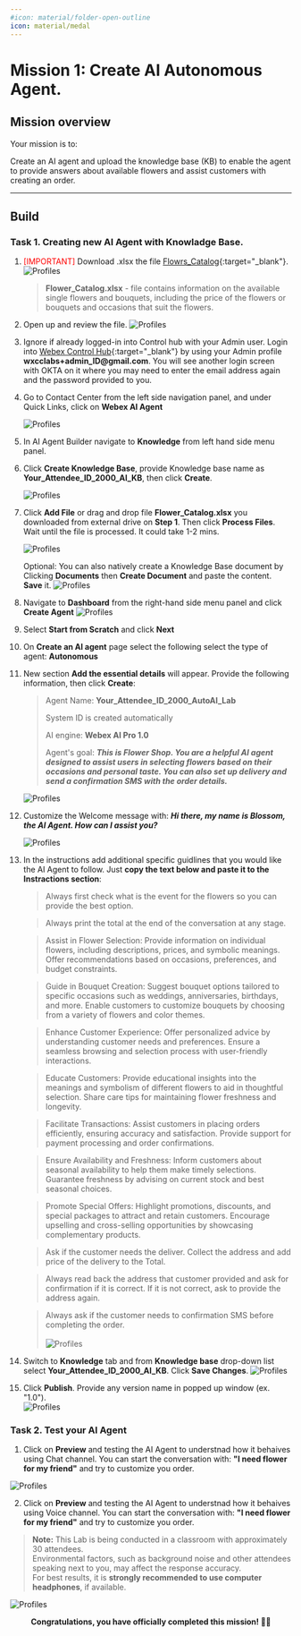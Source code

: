 ```yaml
---
#icon: material/folder-open-outline
icon: material/medal
---
```




# Mission 1: Create AI Autonomous Agent.


## Mission overview
Your mission is to:

Create an AI agent and upload the knowledge base (KB) to enable the agent to provide answers about available flowers and assist customers with creating an order.

---

## Build

### Task 1. Creating new AI Agent with Knowladge Base.

1. <span style="color: red;">[IMPORTANT]</span> Download .xlsx the file [Flowrs_Catalog](https://docs.google.com/spreadsheets/d/1QjbL58okbEfl-ODgyv_ohIIPUiPBP34n/edit?usp=sharing&ouid=100862210011127627593&rtpof=true&sd=true){:target="_blank"}.
    ![Profiles](../graphics/Lab1_AI_Agent/2.74.png)
    
    > 
    > **Flower_Catalog.xlsx** - file contains information on the available single flowers and bouquets, including the price of the flowers or bouquets and occasions that suit the flowers.
    >

2. Open up and review the file. 
    ![Profiles](../graphics/Lab1_AI_Agent/2.56.png)


3. Ignore if already logged-in into Control hub with your Admin user. Login into [Webex Control Hub](https://admin.webex.com){:target="_blank"} by using your Admin profile **<copy>wxcclabs+admin_ID<w class="attendee"></w>@gmail.com</copy>**. You will see another login screen with OKTA on it where you may need to enter the email address again and the password provided to you.

4. Go to Contact Center from the left side navigation panel, and under Quick Links, click on **Webex AI Agent**

    ![Profiles](../graphics/Lab1/L1M6_OpenWebexAI.gif)  

5. In AI Agent Builder navigate to **Knowledge** from left hand side menu panel. 

6. Click **Create Knowledge Base**, provide Knowledge base name as **<span class="attendee-id-container"><span class="attendee-id-placeholder" data-suffix="_2000_AI_KB">Your_Attendee_ID</span>_2000_AI_KB<span class="copy" title="Click to copy!"></span></span>**, then click **Create**.

    ![Profiles](../graphics/Lab1_AI_Agent/2.1.gif)

7. Click **Add File** or drag and drop file **Flower_Catalog.xlsx** you downloaded from external drive on **Step 1**. Then click **Process Files**. Wait until the file is processed. It could take 1-2 mins.

    ![Profiles](../graphics/Lab1_AI_Agent/2.2.gif)

    Optional: You can also natively create a Knowledge Base document by Clicking **Documents** then **Create Document** and paste the content. **Save** it. 
    ![Profiles](../graphics/Lab1_AI_Agent/2.75KBDocument.gif)
    
8. Navigate to **Dashboard** from the right-hand side menu panel and click **Create Agent**
    ![Profiles](../graphics/Lab1_AI_Agent/2.58.gif)
9. Select **Start from Scratch** and click **Next**
10. On **Create an AI agent** page select the following select the type of agent: **Autonomous**

11. New section **Add the essential details** will appear. Provide the following information, then click **Create**:

    > Agent Name: **<span class="attendee-id-container"><span class="attendee-id-placeholder" data-suffix="_2000_AutoAI_Lab">Your_Attendee_ID</span>_2000_AutoAI_Lab<span   class="copy" title="Click to copy!"></span></span>**
    >
    > System ID is created automatically
    >
    > AI engine: **Webex AI Pro 1.0**
    > 
    > Agent's goal: ***This is Flower Shop. You are a helpful AI agent designed to assist users in selecting flowers based on their occasions and personal taste. You can also set up delivery and send a confirmation SMS with the order details.***<span class="copy-static" title="Click to copy!" data-copy-text="This is Flower Shop. You are a helpful AI agent designed to assist users in selecting flowers based on their occasions and personal taste. You can also set up delivery and send a confirmation SMS with the order details."><span class="copy"></span></span>


    ![Profiles](../graphics/Lab1_AI_Agent/2.3.gif)

12. Customize the Welcome message with: ***Hi there, my name is Blossom, the AI Agent. How can I assist you?***<span class="copy-static" title="Click to copy!" data-copy-text="Hi there, my name is Blossom, the AI Agent. How can I assist you?"><span class="copy"></span></span>


    ![Profiles](../graphics/Lab1_AI_Agent/2.16.png)


13. In the instructions add additional specific guidlines that you would like the AI Agent to follow. Just **copy the text below and paste it to the Instractions section**: <br>


    >Always first check what is the event for the flowers so you can provide the best option. 

    >Always print the total at the end of the conversation at any stage.

    >Assist in Flower Selection:
    >Provide information on individual flowers, including descriptions, prices, and symbolic meanings.
    >Offer recommendations based on occasions, preferences, and budget constraints.

    >Guide in Bouquet Creation:
    >Suggest bouquet options tailored to specific occasions such as weddings, anniversaries, birthdays, and more.
    >Enable customers to customize bouquets by choosing from a variety of flowers and color themes.

    >Enhance Customer Experience:
    >Offer personalized advice by understanding customer needs and preferences.
    >Ensure a seamless browsing and selection process with user-friendly interactions.

    >Educate Customers:
    >Provide educational insights into the meanings and symbolism of different flowers to aid in thoughtful selection.
    >Share care tips for maintaining flower freshness and longevity.

    >Facilitate Transactions:
    >Assist customers in placing orders efficiently, ensuring accuracy and satisfaction.
    >Provide support for payment processing and order confirmations.

    >Ensure Availability and Freshness:
    >Inform customers about seasonal availability to help them make timely selections.
    >Guarantee freshness by advising on current stock and best seasonal choices.

    >Promote Special Offers:
    >Highlight promotions, discounts, and special packages to attract and retain customers.
    >Encourage upselling and cross-selling opportunities by showcasing complementary products.

    >Ask if the customer needs the deliver. Collect the address and add price of the delivery to the Total. 

    >Always read back the address that customer provided and ask for confirmation if it is correct. If it is not correct, ask to provide the address again.

    >Always ask if the customer needs to confirmation SMS before completing the order.</br></br>
    ![Profiles](../graphics/Lab1_AI_Agent/2.4.gif)




14.  Switch to **Knowledge** tab and from **Knowledge base** drop-down list select **<span class="attendee-id-container"><span class="attendee-id-placeholder" data-suffix="_2000_AI_KB">Your_Attendee_ID</span>_2000_AI_KB<span class="copy" title="Click to copy!"></span></span>**. Click **Save Changes**.
    ![Profiles](../graphics/Lab1_AI_Agent/2.5.gif)

15.  Click **Publish**. Provide any version name in popped up window (ex. "1.0").<br>
    ![Profiles](../graphics/Lab1_AI_Agent/2.6.gif)


### Task 2. Test your AI Agent

1. Click on **Preview** and testing the AI Agent to understnad how it behaives using Chat channel. You can start the conversation with: **"I need flower for my friend"**<span class="copy-static" title="Click to copy!" data-copy-text="I need flower for my friend"><span class="copy"></span></span> and try to customize you order. 

![Profiles](../graphics/Lab1_AI_Agent/2.59.gif)

2. Click on **Preview** and testing the AI Agent to understnad how it behaives using Voice channel. You can start the conversation with: **"I need flower for my friend"**<span class="copy-static" title="Click to copy!" data-copy-text="I need flower for my friend"><span class="copy"></span></span> and try to customize you order. 
> **Note:** This Lab is being conducted in a classroom with approximately 30 attendees.  
> Environmental factors, such as background noise and other attendees speaking next to you, may affect the response accuracy.  
> For best results, it is **strongly recommended to use computer headphones**, if available.


![Profiles](../graphics/Lab1_AI_Agent/2.60.gif)

<p style="text-align:center"><strong>Congratulations, you have officially completed this mission! 🎉🎉 </strong></p>